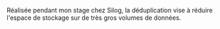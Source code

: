 Réalisée pendant mon stage chez Silog, la déduplication vise à réduire l'espace de stockage sur de très gros volumes de données.